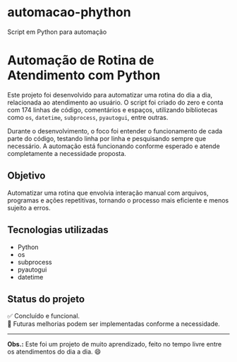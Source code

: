 # automacao-phython
Script em Python para automação

# Automação de Rotina de Atendimento com Python

Este projeto foi desenvolvido para automatizar uma rotina do dia a dia, relacionada ao atendimento ao usuário. O script foi criado do zero e conta com 174 linhas de código, comentários e espaços, utilizando bibliotecas como `os`, `datetime`, `subprocess`, `pyautogui`, entre outras.

Durante o desenvolvimento, o foco foi entender o funcionamento de cada parte do código, testando linha por linha e pesquisando sempre que necessário. A automação está funcionando conforme esperado e atende completamente a necessidade proposta.

## Objetivo

Automatizar uma rotina que envolvia interação manual com arquivos, programas e ações repetitivas, tornando o processo mais eficiente e menos sujeito a erros.

## Tecnologias utilizadas

- Python
- os
- subprocess
- pyautogui
- datetime

## Status do projeto

✅ Concluído e funcional.  
🔧 Futuras melhorias podem ser implementadas conforme a necessidade.

---

**Obs.:** Este foi um projeto de muito aprendizado, feito no tempo livre entre os atendimentos do dia a dia. 😄
